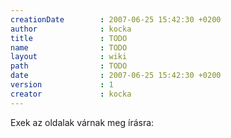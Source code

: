 ```yaml
---
creationDate        : 2007-06-25 15:42:30 +0200 
author              : kocka 
title               : TODO 
name                : TODO 
layout              : wiki 
path                : TODO 
date                : 2007-06-25 15:42:30 +0200 
version             : 1 
creator             : kocka 
---
```

Exek az oldalak várnak meg írásra:


